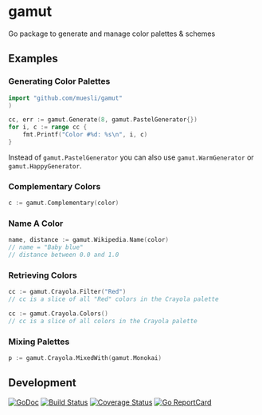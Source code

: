 # gamut

Go package to generate and manage color palettes & schemes

## Examples

### Generating Color Palettes

```go
import "github.com/muesli/gamut"
)

cc, err := gamut.Generate(8, gamut.PastelGenerator{})
for i, c := range cc {
	fmt.Printf("Color #%d: %s\n", i, c)
}
```

Instead of `gamut.PastelGenerator` you can also use `gamut.WarmGenerator` or
`gamut.HappyGenerator`.

### Complementary Colors

```go
c := gamut.Complementary(color)
```

### Name A Color

```go
name, distance := gamut.Wikipedia.Name(color)
// name = "Baby blue"
// distance between 0.0 and 1.0
```

### Retrieving Colors

```go
cc := gamut.Crayola.Filter("Red")
// cc is a slice of all "Red" colors in the Crayola palette

cc := gamut.Crayola.Colors()
// cc is a slice of all colors in the Crayola palette
```

### Mixing Palettes

```go
p := gamut.Crayola.MixedWith(gamut.Monokai)
```

## Development

[![GoDoc](https://godoc.org/github.com/golang/gddo?status.svg)](https://godoc.org/github.com/muesli/gamut)
[![Build Status](https://travis-ci.org/muesli/gamut.svg?branch=master)](https://travis-ci.org/muesli/gamut)
[![Coverage Status](https://coveralls.io/repos/github/muesli/gamut/badge.svg?branch=master)](https://coveralls.io/github/muesli/gamut?branch=master)
[![Go ReportCard](http://goreportcard.com/badge/muesli/gamut)](http://goreportcard.com/report/muesli/gamut)
